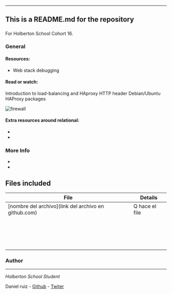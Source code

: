 #
***
## This is a README.md for the repository
###

For Holberton School
Cohort 16.

### General

#### Resources:
* Web stack debugging
#### Read or watch:
Introduction to load-balancing and HAproxy
HTTP header
Debian/Ubuntu HAProxy packages

![firewall](https://s3.amazonaws.com/intranet-projects-files/holbertonschool-sysadmin_devops/284/V1HjQ1Y.png)

#### Extra resources around relational:

*
*

### More Info

*
*

## Files included

| File                 | Details                                    |
|--------------------- | ------------------------------------------ |
| [nombre del archivo](link del archivo en github.com) |  Q hace el file       |
| []() |	       |
| []() |	       |
| []() |	       |
| []() |	       |
| []() |	       |
| []() |	       |
| []() |	       |
| []() |	       |
| []() |	       |
| []() |	       |
| []() |	       |
| []() |	       |
| []() |	       |
| []() |	       |
| []() |	       |
| []() |	       |
| []() |	       |


### Author
***
*Holberton School Student*

Daniel ruiz  - [Github](https://github.com/ruizdani301) - [Twiter](https://twitter.com/@ruizdani301)
